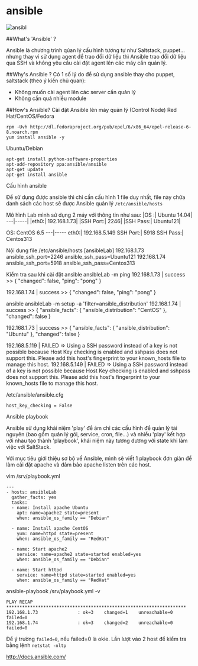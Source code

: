 ansible
=======
![ansibl](http://www.jaimegago.com/wp-content/uploads/2013/03/Screen-Shot-2013-03-30-at-6.07.36-PM.png)

##What's 'Ansible' ?

Ansible là chương trình qủan lý cấu hình tương tự như Saltstack, puppet... nhưng thay vì sử  dụng agent để trao đổi dữ liệu thì Ansible trao đổi dữ liệu qua SSH và không yêu cầu cài đặt agent lên các máy cần quản lý. 

##Why's Ansible ?
Có 1 số lý do để sử dụng ansible thay cho puppet, saltstack (theo ý kiến chủ quan):
- Không muốn cài agent lên các server cần quản lý
- Không cần quá nhiều module

##How's Ansible?
Cài đặt Ansible lên máy quản lý (Control Node)
Red Hat/CentOS/Fedora
```
rpm -Uvh http://dl.fedoraproject.org/pub/epel/6/x86_64/epel-release-6-8.noarch.rpm
yum install ansible -y
```

Ubuntu/Debian
```
apt-get install python-software-properties
apt-add-repository ppa:ansible/ansible
apt-get update
apt-get install ansible
```

Cấu hình ansible

Để sử dụng được ansible thì chỉ cần cấu hình 1 file duy nhất, file này chứa danh sách các host sẽ được Ansible quản lý `/etc/ansible/hosts`

Mô hình Lab mình sử dụng 2 máy với thông tin như sau:
|OS :| Ubuntu 14.04|
---|-----|
|eth0:| 192.168.1.73|
|SSH Port:| 2246|
|SSH Pass:| Ubuntu121|

OS: CentOS 6.5
---|-----
eth0:| 192.168.5.149
SSH Port:| 5918
SSH Pass:| Centos313



Nội dung file /etc/ansible/hosts
[ansibleLab]
192.168.1.73 ansible_ssh_port=2246 ansible_ssh_pass=Ubuntu121
192.168.1.74 ansible_ssh_port=5918 ansible_ssh_pass=Centos313

Kiểm tra sau khi cài đặt
ansible ansibleLab -m ping
192.168.1.73 | success >> {
    "changed": false, 
    "ping": "pong"
}

192.168.1.74 | success >> {
    "changed": false, 
    "ping": "pong"
}

ansible ansibleLab -m setup -a 'filter=ansible_distribution'
192.168.1.74 | success >> {
    "ansible_facts": {
        "ansible_distribution": "CentOS"
    }, 
    "changed": false
}

192.168.1.73 | success >> {
    "ansible_facts": {
        "ansible_distribution": "Ubuntu"
    }, 
    "changed": false
}

192.168.5.119 | FAILED => Using a SSH password instead of a key is not possible because Host Key checking is enabled and sshpass does not support this.  Please add this host's fingerprint to your known_hosts file to manage this host.
192.168.5.149 | FAILED => Using a SSH password instead of a key is not possible because Host Key checking is enabled and sshpass does not support this.  Please add this host's fingerprint to your known_hosts file to manage this host.


/etc/ansible/ansible.cfg
```
host_key_checking = False
```

Ansible playbook

Ansible sử dụng khái niệm 'play' để ám chỉ các cấu hình để quản lý tài nguyên (bao gồm quản lý gói, service, cron, file...) và nhiều 'play' kết hợp với nhau tạo thành 'playbook', khái niệm này tương đương với state khi làm việc với SaltStack.

Với mục tiêu giới thiệu sơ bộ về Ansible, mình sẽ viết 1 playbook đơn giản để làm cài đặt apache và đảm bảo apache listen trên các host.

vim /srv/playbook.yml
```
---
- hosts: ansibleLab
  gather_facts: yes
  tasks:
  - name: Install apache Ubuntu
    apt: name=apache2 state=present
    when: ansible_os_family == "Debian"
    
  - name: Install apache CentOS
    yum: name=httpd state=present
    when: ansible_os_family == "RedHat"
    
  - name: Start apache2
    service: name=apache2 state=started enabled=yes
    when: ansible_os_family == "Debian"
    
  - name: Start httpd
    service: name=httpd state=started enabled=yes
    when: ansible_os_family == "RedHat"
```
ansible-playbook /srv/playbook.yml -v

```
PLAY RECAP ******************************************************************** 
192.168.1.73               : ok=3    changed=1    unreachable=0    failed=0   
192.168.1.74               : ok=3    changed=2    unreachable=0    failed=0 
```
Để ý trường `failed=0`, nếu failed=0 là okie. Lần lượt vào 2 host để kiểm tra bằng lệnh `netstat -nltp`

http://docs.ansible.com/
